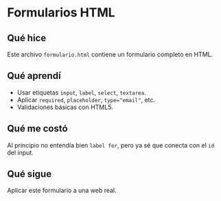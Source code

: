 # Formularios HTML

## Qué hice
Este archivo `formulario.html` contiene un formulario completo en HTML.

## Qué aprendí
- Usar etiquetas `input`, `label`, `select`, `textarea`.
- Aplicar `required`, `placeholder`, `type="email"`, etc.
- Validaciones básicas con HTML5.

## Qué me costó
Al principio no entendía bien `label for`, pero ya sé que conecta con el `id` del input.

## Qué sigue
Aplicar este formulario a una web real.
